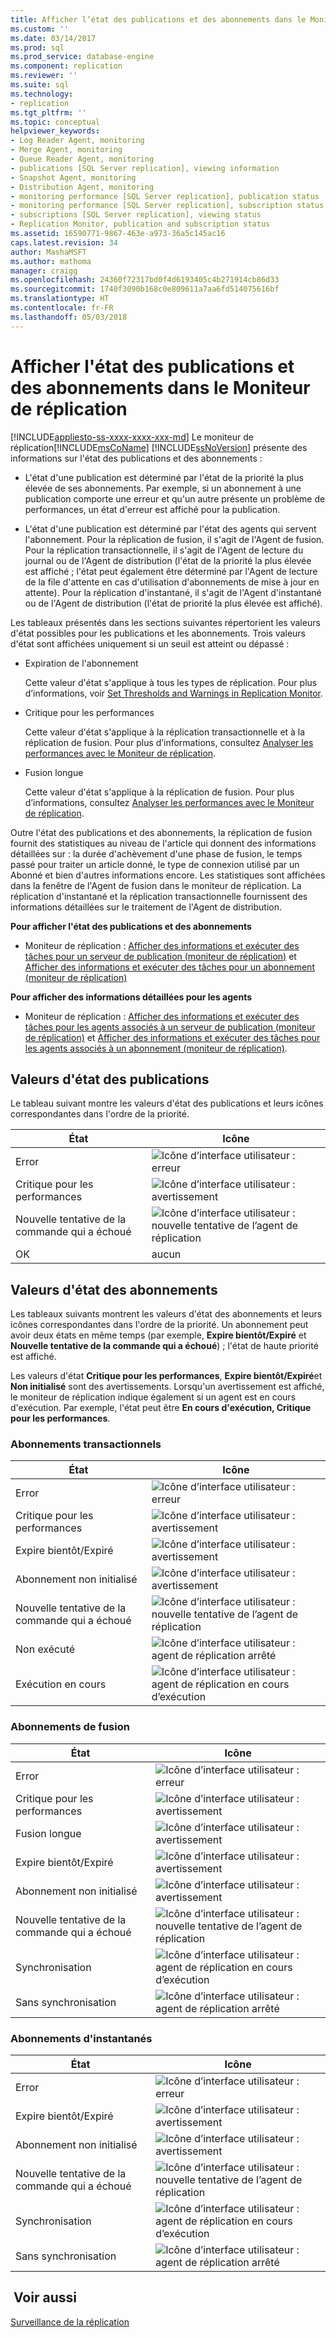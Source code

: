 ```yaml
---
title: Afficher l’état des publications et des abonnements dans le Moniteur de réplication | Microsoft Docs
ms.custom: ''
ms.date: 03/14/2017
ms.prod: sql
ms.prod_service: database-engine
ms.component: replication
ms.reviewer: ''
ms.suite: sql
ms.technology:
- replication
ms.tgt_pltfrm: ''
ms.topic: conceptual
helpviewer_keywords:
- Log Reader Agent, monitoring
- Merge Agent, monitoring
- Queue Reader Agent, monitoring
- publications [SQL Server replication], viewing information
- Snapshot Agent, monitoring
- Distribution Agent, monitoring
- monitoring performance [SQL Server replication], publication status
- monitoring performance [SQL Server replication], subscription status
- subscriptions [SQL Server replication], viewing status
- Replication Monitor, publication and subscription status
ms.assetid: 16590771-9867-463e-a973-36a5c145ac16
caps.latest.revision: 34
author: MashaMSFT
ms.author: mathoma
manager: craigg
ms.openlocfilehash: 24360f72317bd0f4d6193405c4b271914cb86d33
ms.sourcegitcommit: 1740f3090b168c0e809611a7aa6fd514075616bf
ms.translationtype: HT
ms.contentlocale: fr-FR
ms.lasthandoff: 05/03/2018
---
```

# <a name="view-publication-and-subscription-status-in-replication-monitor"></a>Afficher l'état des publications et des abonnements dans le Moniteur de réplication
[!INCLUDE[appliesto-ss-xxxx-xxxx-xxx-md](../../../includes/appliesto-ss-xxxx-xxxx-xxx-md.md)]
  Le moniteur de réplication[!INCLUDE[msCoName](../../../includes/msconame-md.md)] [!INCLUDE[ssNoVersion](../../../includes/ssnoversion-md.md)] présente des informations sur l'état des publications et des abonnements :  
  
-   L'état d'une publication est déterminé par l'état de la priorité la plus élevée de ses abonnements. Par exemple, si un abonnement à une publication comporte une erreur et qu'un autre présente un problème de performances, un état d'erreur est affiché pour la publication.  
  
-   L'état d'une publication est déterminé par l'état des agents qui servent l'abonnement. Pour la réplication de fusion, il s'agit de l'Agent de fusion. Pour la réplication transactionnelle, il s'agit de l'Agent de lecture du journal ou de l'Agent de distribution (l'état de la priorité la plus élevée est affiché ; l'état peut également être déterminé par l'Agent de lecture de la file d'attente en cas d'utilisation d'abonnements de mise à jour en attente). Pour la réplication d'instantané, il s'agit de l'Agent d'instantané ou de l'Agent de distribution (l'état de priorité la plus élevée est affiché).  
  
 Les tableaux présentés dans les sections suivantes répertorient les valeurs d'état possibles pour les publications et les abonnements. Trois valeurs d'état sont affichées uniquement si un seuil est atteint ou dépassé :  
  
-   Expiration de l'abonnement  
  
     Cette valeur d'état s'applique à tous les types de réplication. Pour plus d’informations, voir [Set Thresholds and Warnings in Replication Monitor](../../../relational-databases/replication/monitor/set-thresholds-and-warnings-in-replication-monitor.md).  
  
-   Critique pour les performances  
  
     Cette valeur d'état s'applique à la réplication transactionnelle et à la réplication de fusion. Pour plus d’informations, consultez [Analyser les performances avec le Moniteur de réplication](../../../relational-databases/replication/monitor/monitor-performance-with-replication-monitor.md).  
  
-   Fusion longue  
  
     Cette valeur d'état s'applique à la réplication de fusion. Pour plus d’informations, consultez [Analyser les performances avec le Moniteur de réplication](../../../relational-databases/replication/monitor/monitor-performance-with-replication-monitor.md).  
  
 Outre l'état des publications et des abonnements, la réplication de fusion fournit des statistiques au niveau de l'article qui donnent des informations détaillées sur : la durée d'achèvement d'une phase de fusion, le temps passé pour traiter un article donné, le type de connexion utilisé par un Abonné et bien d'autres informations encore. Les statistiques sont affichées dans la fenêtre de l'Agent de fusion dans le moniteur de réplication. La réplication d'instantané et la réplication transactionnelle fournissent des informations détaillées sur le traitement de l'Agent de distribution.  
  
 **Pour afficher l'état des publications et des abonnements**  
  
-   Moniteur de réplication : [Afficher des informations et exécuter des tâches pour un serveur de publication &#40;moniteur de réplication&#41;](../../../relational-databases/replication/monitor/view-information-and-perform-tasks-for-a-publication-replication-monitor.md) et [Afficher des informations et exécuter des tâches pour un abonnement &#40;moniteur de réplication&#41;](../../../relational-databases/replication/monitor/view-information-and-perform-tasks-for-a-subscription-replication-monitor.md)  
  
 **Pour afficher des informations détaillées pour les agents**  
  
-   Moniteur de réplication : [Afficher des informations et exécuter des tâches pour les agents associés à un serveur de publication &#40;moniteur de réplication&#41;](../../../relational-databases/replication/monitor/view-information-and-perform-tasks-for-publication-agents.md) et [Afficher des informations et exécuter des tâches pour les agents associés à un abonnement &#40;moniteur de réplication&#41;](../../../relational-databases/replication/monitor/view-information-and-perform-tasks-for-subscription-agents.md).  
  
## <a name="publication-status-values"></a>Valeurs d'état des publications  
 Le tableau suivant montre les valeurs d'état des publications et leurs icônes correspondantes dans l'ordre de la priorité.  
  
|État|Icône|  
|------------|----------|  
|Error|![Icône d’interface utilisateur : erreur](../../../database-engine/availability-groups/windows/media/repl-icon-error.gif "Icône d’interface utilisateur : erreur")|  
|Critique pour les performances|![Icône d’interface utilisateur : avertissement](../../../database-engine/availability-groups/windows/media/repl-icon-warn.gif "Icône d’interface utilisateur : avertissement")|  
|Nouvelle tentative de la commande qui a échoué|![Icône d’interface utilisateur : nouvelle tentative de l’agent de réplication](../../../relational-databases/replication/monitor/media/repl-icon-retry.gif "Icône d’interface utilisateur : nouvelle tentative de l’agent de réplication")|  
|OK|aucun|  
  
## <a name="subscription-status-values"></a>Valeurs d'état des abonnements  
 Les tableaux suivants montrent les valeurs d'état des abonnements et leurs icônes correspondantes dans l'ordre de la priorité. Un abonnement peut avoir deux états en même temps (par exemple, **Expire bientôt/Expiré** et **Nouvelle tentative de la commande qui a échoué**) ; l'état de haute priorité est affiché.  
  
 Les valeurs d'état **Critique pour les performances**, **Expire bientôt/Expiré**et **Non initialisé** sont des avertissements. Lorsqu'un avertissement est affiché, le moniteur de réplication indique également si un agent est en cours d'exécution. Par exemple, l'état peut être **En cours d'exécution, Critique pour les performances**.  
  
### <a name="transactional-subscriptions"></a>Abonnements transactionnels  
  
|État|Icône|  
|------------|----------|  
|Error|![Icône d’interface utilisateur : erreur](../../../database-engine/availability-groups/windows/media/repl-icon-error.gif "Icône d’interface utilisateur : erreur")|  
|Critique pour les performances|![Icône d’interface utilisateur : avertissement](../../../database-engine/availability-groups/windows/media/repl-icon-warn.gif "Icône d’interface utilisateur : avertissement")|  
|Expire bientôt/Expiré|![Icône d’interface utilisateur : avertissement](../../../database-engine/availability-groups/windows/media/repl-icon-warn.gif "Icône d’interface utilisateur : avertissement")|  
|Abonnement non initialisé|![Icône d’interface utilisateur : avertissement](../../../database-engine/availability-groups/windows/media/repl-icon-warn.gif "Icône d’interface utilisateur : avertissement")|  
|Nouvelle tentative de la commande qui a échoué|![Icône d’interface utilisateur : nouvelle tentative de l’agent de réplication](../../../relational-databases/replication/monitor/media/repl-icon-retry.gif "Icône d’interface utilisateur : nouvelle tentative de l’agent de réplication")|  
|Non exécuté|![Icône d’interface utilisateur : agent de réplication arrêté](../../../relational-databases/replication/monitor/media/repl-icon-stopped.gif "Icône d’interface utilisateur : agent de réplication arrêté")|  
|Exécution en cours|![Icône d’interface utilisateur : agent de réplication en cours d’exécution](../../../relational-databases/replication/monitor/media/repl-icon-running.gif "Icône d’interface utilisateur : agent de réplication en cours d’exécution")|  
  
### <a name="merge-subscriptions"></a>Abonnements de fusion  
  
|État|Icône|  
|------------|----------|  
|Error|![Icône d’interface utilisateur : erreur](../../../database-engine/availability-groups/windows/media/repl-icon-error.gif "Icône d’interface utilisateur : erreur")|  
|Critique pour les performances|![Icône d’interface utilisateur : avertissement](../../../database-engine/availability-groups/windows/media/repl-icon-warn.gif "Icône d’interface utilisateur : avertissement")|  
|Fusion longue|![Icône d’interface utilisateur : avertissement](../../../database-engine/availability-groups/windows/media/repl-icon-warn.gif "Icône d’interface utilisateur : avertissement")|  
|Expire bientôt/Expiré|![Icône d’interface utilisateur : avertissement](../../../database-engine/availability-groups/windows/media/repl-icon-warn.gif "Icône d’interface utilisateur : avertissement")|  
|Abonnement non initialisé|![Icône d’interface utilisateur : avertissement](../../../database-engine/availability-groups/windows/media/repl-icon-warn.gif "Icône d’interface utilisateur : avertissement")|  
|Nouvelle tentative de la commande qui a échoué|![Icône d’interface utilisateur : nouvelle tentative de l’agent de réplication](../../../relational-databases/replication/monitor/media/repl-icon-retry.gif "Icône d’interface utilisateur : nouvelle tentative de l’agent de réplication")|  
|Synchronisation|![Icône d’interface utilisateur : agent de réplication en cours d’exécution](../../../relational-databases/replication/monitor/media/repl-icon-running.gif "Icône d’interface utilisateur : agent de réplication en cours d’exécution")|  
|Sans synchronisation|![Icône d’interface utilisateur : agent de réplication arrêté](../../../relational-databases/replication/monitor/media/repl-icon-stopped.gif "Icône d’interface utilisateur : agent de réplication arrêté")|  
  
### <a name="snapshot-subscriptions"></a>Abonnements d'instantanés  
  
|État|Icône|  
|------------|----------|  
|Error|![Icône d’interface utilisateur : erreur](../../../database-engine/availability-groups/windows/media/repl-icon-error.gif "Icône d’interface utilisateur : erreur")|  
|Expire bientôt/Expiré|![Icône d’interface utilisateur : avertissement](../../../database-engine/availability-groups/windows/media/repl-icon-warn.gif "Icône d’interface utilisateur : avertissement")|  
|Abonnement non initialisé|![Icône d’interface utilisateur : avertissement](../../../database-engine/availability-groups/windows/media/repl-icon-warn.gif "Icône d’interface utilisateur : avertissement")|  
|Nouvelle tentative de la commande qui a échoué|![Icône d’interface utilisateur : nouvelle tentative de l’agent de réplication](../../../relational-databases/replication/monitor/media/repl-icon-retry.gif "Icône d’interface utilisateur : nouvelle tentative de l’agent de réplication")|  
|Synchronisation|![Icône d’interface utilisateur : agent de réplication en cours d’exécution](../../../relational-databases/replication/monitor/media/repl-icon-running.gif "Icône d’interface utilisateur : agent de réplication en cours d’exécution")|  
|Sans synchronisation|![Icône d’interface utilisateur : agent de réplication arrêté](../../../relational-databases/replication/monitor/media/repl-icon-stopped.gif "Icône d’interface utilisateur : agent de réplication arrêté")|  
  
## <a name="see-also"></a> Voir aussi  
 [Surveillance de la réplication](../../../relational-databases/replication/monitor/monitoring-replication-overview.md)  
  
  
